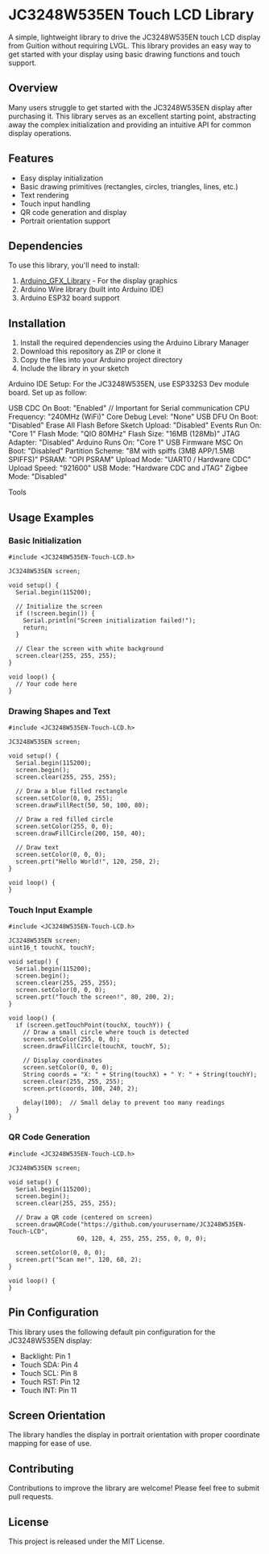 # JC3248W535EN Touch LCD Library

A simple, lightweight library to drive the JC3248W535EN touch LCD display from Guition without requiring LVGL. This library provides an easy way to get started with your display using basic drawing functions and touch support.

## Overview

Many users struggle to get started with the JC3248W535EN display after purchasing it. This library serves as an excellent starting point, abstracting away the complex initialization and providing an intuitive API for common display operations.

## Features

- Easy display initialization
- Basic drawing primitives (rectangles, circles, triangles, lines, etc.)
- Text rendering
- Touch input handling
- QR code generation and display
- Portrait orientation support

## Dependencies

To use this library, you'll need to install:

1. [Arduino_GFX_Library](https://github.com/moononournation/Arduino_GFX_Library) - For the display graphics
2. Arduino Wire library (built into Arduino IDE)
3. Arduino ESP32 board support

## Installation

1. Install the required dependencies using the Arduino Library Manager
2. Download this repository as ZIP or clone it
3. Copy the files into your Arduino project directory
4. Include the library in your sketch

Arduino IDE Setup: 
For the JC3248W535EN, use ESP332S3 Dev module board. 
Set up as follow: 

USB CDC On Boot: "Enabled" // Important for Serial communication
CPU Frequency: "240MHz (WiFi)"
Core Debug Level: "None"
USB DFU On Boot: "Disabled"
Erase All Flash Before Sketch Upload: "Disabled"
Events Run On: "Core 1"
Flash Mode: "QIO 80MHz"
Flash Size: "16MB (128Mb)"
JTAG Adapter: "Disabled"
Arduino Runs On: "Core 1"
USB Firmware MSC On Boot: "Disabled"
Partition Scheme: "8M with spiffs (3MB APP/1.5MB SPIFFS)"
PSRAM: "OPI PSRAM"
Upload Mode: "UART0 / Hardware CDC"
Upload Speed: "921600"
USB Mode: "Hardware CDC and JTAG"
Zigbee Mode: "Disabled"


Tools 

## Usage Examples

### Basic Initialization

```arduino
#include <JC3248W535EN-Touch-LCD.h>

JC3248W535EN screen;

void setup() {
  Serial.begin(115200);

  // Initialize the screen
  if (!screen.begin()) {
    Serial.println("Screen initialization failed!");
    return;
  }
  
  // Clear the screen with white background
  screen.clear(255, 255, 255);
}

void loop() {
  // Your code here
}
```

### Drawing Shapes and Text

```arduino
#include <JC3248W535EN-Touch-LCD.h>

JC3248W535EN screen;

void setup() {
  Serial.begin(115200);
  screen.begin();
  screen.clear(255, 255, 255);
  
  // Draw a blue filled rectangle
  screen.setColor(0, 0, 255);
  screen.drawFillRect(50, 50, 100, 80);
  
  // Draw a red filled circle
  screen.setColor(255, 0, 0);
  screen.drawFillCircle(200, 150, 40);
  
  // Draw text
  screen.setColor(0, 0, 0);
  screen.prt("Hello World!", 120, 250, 2);
}

void loop() {
}
```

### Touch Input Example

```arduino
#include <JC3248W535EN-Touch-LCD.h>

JC3248W535EN screen;
uint16_t touchX, touchY;

void setup() {
  Serial.begin(115200);
  screen.begin();
  screen.clear(255, 255, 255);
  screen.setColor(0, 0, 0);
  screen.prt("Touch the screen!", 80, 200, 2);
}

void loop() {
  if (screen.getTouchPoint(touchX, touchY)) {
    // Draw a small circle where touch is detected
    screen.setColor(255, 0, 0);
    screen.drawFillCircle(touchX, touchY, 5);
    
    // Display coordinates
    screen.setColor(0, 0, 0);
    String coords = "X: " + String(touchX) + " Y: " + String(touchY);
    screen.clear(255, 255, 255);
    screen.prt(coords, 100, 240, 2);
    
    delay(100);  // Small delay to prevent too many readings
  }
}
```

### QR Code Generation

```arduino
#include <JC3248W535EN-Touch-LCD.h>

JC3248W535EN screen;

void setup() {
  Serial.begin(115200);
  screen.begin();
  screen.clear(255, 255, 255);
  
  // Draw a QR code (centered on screen)
  screen.drawQRCode("https://github.com/yourusername/JC3248W535EN-Touch-LCD", 
                   60, 120, 4, 255, 255, 255, 0, 0, 0);
                   
  screen.setColor(0, 0, 0);
  screen.prt("Scan me!", 120, 60, 2);
}

void loop() {
}
```

## Pin Configuration

This library uses the following default pin configuration for the JC3248W535EN display:

- Backlight: Pin 1
- Touch SDA: Pin 4
- Touch SCL: Pin 8
- Touch RST: Pin 12
- Touch INT: Pin 11

## Screen Orientation

The library handles the display in portrait orientation with proper coordinate mapping for ease of use.

## Contributing

Contributions to improve the library are welcome! Please feel free to submit pull requests.

## License

This project is released under the MIT License.